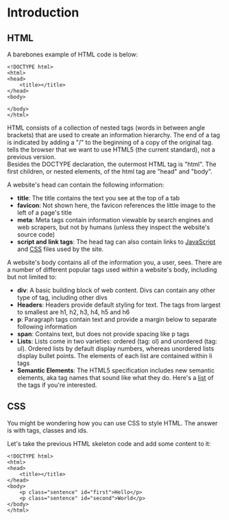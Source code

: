 # Introduction

## HTML
A barebones example of HTML code is below: 

	<!DOCTYPE html>
	<html>
	<head>
		<title></title>
	</head>
	<body>
	
	</body>
	</html>

HTML consists of a collection of nested tags (words in between angle brackets) that are used to create an information hierarchy. The end of a tag is indicated by adding a "/" to the beginning of a copy of the original tag.  
<code><!DOCTYPE html></code> tells the browser that we want to use HTML5 (the current standard), not a previous version.   
Besides the DOCTYPE declaration, the outermost HTML tag is "html". The first children, or nested elements, of the html tag are "head" and "body".
  
A website's head can contain the following information:
  
* **title**: The title contains the text you see at the top of a tab
* **favicon**: Not shown here, the favicon references the little image to the left of a page's title
* **meta**: Meta tags contain information viewable by search engines and web scrapers, but not by humans (unless they inspect the website's source code)
* **script and link tags**: The head tag can also contain links to [JavaScript](https://developer.mozilla.org/en-US/docs/Web/HTML/Element/script) and [CSS](https://developer.mozilla.org/en-US/docs/Web/HTML/Element/link) files used by the site.

A website's body contains all of the information you, a user, sees. There are a number of different popular tags used within a website's body, including but not limited to:

* **div**: A basic building block of web content. Divs can contain any other type of tag, including other divs
* **Headers**: Headers provide default styling for text. The tags from largest to smallest are h1, h2, h3, h4, h5 and h6
* **p**: Paragraph tags contain text and provide a margin below to separate following information
* **span**: Contains text, but does not provide spacing like p tags
* **Lists**: Lists come in two varieties: ordered (tag: ol) and unordered (tag: ul). Ordered lists by default display numbers, whereas unordered lists display bullet points. The elements of each list are contained within li tags
* **Semantic Elements**: The HTML5 specification includes new semantic elements, aka tag names that sound like what they do. Here's a [list](http://www.htmlgoodies.com/tutorials/html5/new-tags-in-html5.html) of the tags if you're interested.

## CSS
You might be wondering how you can use CSS to style HTML. The answer is with tags, classes and ids.  

Let's take the previous HTML skeleton code and add some content to it:

	<!DOCTYPE html>
	<html>
	<head>
		<title></title>
	</head>
	<body>
		<p class="sentence" id="first">Hello</p>
		<p class="sentence" id="second">World</p>
	</body>
	</html>
	
